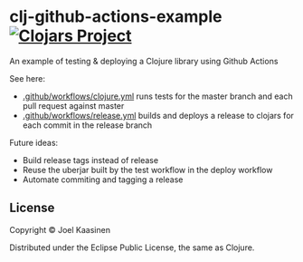 # clj-github-actions-example [![Clojars Project](https://img.shields.io/clojars/v/com.github.opqdonut/clj-github-actions-example.svg)](https://clojars.org/com.github.opqdonut/clj-github-actions-example)

An example of testing & deploying a Clojure library using Github Actions

See here:
- [.github/workflows/clojure.yml](.github/workflows/clojure.yml) runs tests for the master branch and each pull request against master
- [.github/workflows/release.yml](.github/workflows/release.yml) builds and deploys a release to clojars for each commit in the release branch

Future ideas:
- Build release tags instead of release
- Reuse the uberjar built by the test workflow in the deploy workflow
- Automate commiting and tagging a release

## License

Copyright © Joel Kaasinen

Distributed under the Eclipse Public License, the same as Clojure.

